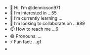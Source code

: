 - 👋 Hi, I’m @dennicson971
- 👀 I’m interested in ...55
- 🌱 I’m currently learning ...
- 💞️ I’m looking to collaborate on ...989
- 📫 How to reach me ...6
- 😄 Pronouns: ...
- ⚡ Fun fact: ...gf
- 

<!---
dennicson971/dennicson971 is a ✨ special ✨ repository because its `README.md` (this file) appears on your GitHub profile.
You can click the Preview link to take a look at your changes.
--->
